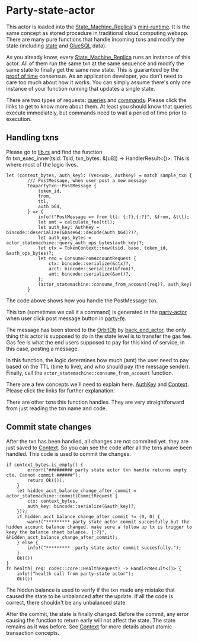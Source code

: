 # Party-state-actor
This actor is loaded into the [State_Machine_Replica](State_Machine_Replica.md)'s [mini-runtime](mini-runtime.md). It is the same concept as stored procedure in traditional cloud computing webapp. There are many pure functions that handle incoming txns and modify the state (including [state](state.md) and [GlueSQL](GlueSQL.md) data).

As you already know, every [State_Machine_Replica](State_Machine_Replica.md) runs an instance of this actor. All of them run the same txn at the same sequence and modify the same state to finally get the same new state. This is guaranteed by the [proof of time](consensus.md#proof-of-time) consensus. As an application developer, you don't need to care too much about how it works. You can simply assume there's only one instance of your function running that updates a single state. 

There are two types of requests: [queries](queries.md) and [commands](commands.md). Please click the links to get to know more about them. At least you should know that queries execute immediately, but commands need to wait a period of time prior to execution. 

## Handling txns

Please go to [lib.rs](https://github.com/tearust/tapp-sample-teaparty/blob/demo-code/party-state-actor/src/lib.rs) and find the function  
fn txn_exec_inner(tsid: Tsid, txn_bytes: &\[u8\]) -> HandlerResult\<()>. This is where most of the logic lives.

````
let (context_bytes, auth_key): (Vec<u8>, AuthKey) = match sample_txn {
		/// PostMessage, when user post a new message
		TeapartyTxn::PostMessage {
			token_id,
			from,
			ttl,
			auth_b64,
		} => {
			info!("PostMessage => from ttl: {:?},{:?}", &from, &ttl);
			let amt = calculate_fee(ttl);
			let auth_key: AuthKey = bincode::deserialize(&base64::decode(auth_b64)?)?;
			let auth_ops_bytes = actor_statemachine::query_auth_ops_bytes(auth_key)?;
			let ctx = TokenContext::new(tsid, base, token_id, &auth_ops_bytes)?;
			let req = ConsumeFromAccountRequest {
				ctx: bincode::serialize(&ctx)?,
				acct: bincode::serialize(&from)?,
				amt: bincode::serialize(&amt)?,
			};
			(actor_statemachine::consume_from_account(req)?, auth_key)
		}
````

The code above shows how you handle the PostMessage txn. 

This txn (sometimes we call it a command) is generated in the [party-actor](party-actor.md) when user click post message button in [party-fe](party-fe.md). 

The message has been stored to the [OrbitDb](OrbitDb.md) by  [back_end_actor](back_end_actor.md), the only thing this actor is supposed to do in the state level is to transfer the gas fee. Gas fee is what the end users supposed to pay for this kind of service, in this case, posting a message.

In this function, the logic determines how much (amt) the user need to pay based on the TTL (time to live), and who should pay (the message sender). Finally, call the `actor_statemachine::consume_from_account` function. 

There are a few concepts we'll need to explain here.
[AuthKey](AuthKey.md) and [Context](Context.md). Please click the links for further explanation.

There are other txns this function handles. They are very straightforward from just reading the txn name and code.

## Commit state changes

After the txn has been handled, all changes are not commited yet. they are just saved to [Context](Context.md). So you can see the code after all the txns ahave been handled. This code is used to commit the changes.

````
if context_bytes.is_empty() {
		error!("######### party state actor txn handle returns empty ctx. Cannot commit ######");
		return Ok(());
	}
	let hidden_acct_balance_change_after_commit = actor_statemachine::commit(CommitRequest {
		ctx: context_bytes,
		auth_key: bincode::serialize(&auth_key)?,
	})?;
	if hidden_acct_balance_change_after_commit != (0, 0) {
		warn!("********* party state actor commit succesfully but the hidden account balance changed. make sure a follow up tx is trigger to keey the balance sheet balance. {:?}", &hidden_acct_balance_change_after_commit);
	} else {
		info!("*********  party state actor commit succesfully.");
	}
	Ok(())
}
fn health(_req: codec::core::HealthRequest) -> HandlerResult<()> {
	info!("health call from party-state actor");
	Ok(())
````

The hidden balance is used to verify if the txn made any mistake that caused the state to be unbalanced after the update. If all the code is correct, there shouldn't be any unbalanced state. 

After the commit, the state is finally changed. Before the commit, any error causing the function to return early will not affect the state. The state remains as it was before. See [Context](Context.md) for more details about atomic transaction concepts.

